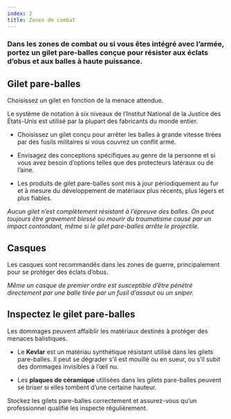 ```yaml
---
index: 2
title: Zones de combat
---
```

### Dans les zones de combat ou si vous êtes intégré avec l’armée, portez un gilet pare-balles conçue pour résister aux éclats d’obus et aux balles à haute puissance.

## Gilet pare-balles

Choisissez un gilet en fonction de la menace attendue.

Le système de notation à six niveaux de l’Institut National de la Justice des États-Unis est utilisé par la plupart des fabricants du monde entier.

*   Choisissez un gilet conçu pour arrêter les balles à grande vitesse tirées par des fusils militaires si vous couvrez un conflit armé.

*   Envisagez des conceptions spécifiques au genre de la personne et si vous avez besoin d’options telles que des protecteurs latéraux ou de l’aine.

*   Les produits de gilet pare-balles sont mis à jour périodiquement au fur et à mesure du développement de matériaux plus récents, plus légers et plus fiables.

_Aucun gilet n’est complètement résistant à l’épreuve des balles. On peut toujours être gravement blessé ou mourir du traumatisme causé par un impact contondant, même si le gilet pare-balles arrête le projectile._

## Casques

Les casques sont recommandés dans les zones de guerre, principalement pour se protéger des éclats d’obus.

_Même un casque de premier ordre est susceptible d’être pénétré directement par une balle tirée par un fusil d’assaut ou un sniper._

## Inspectez le gilet pare-balles

Les dommages peuvent affaiblir les matériaux destinés à protéger des menaces balistiques.

*   Le **Kevlar** est un matériau synthétique résistant utilisé dans les gilets pare-balles. Il peut se dégrader s’il est mouillé ou en sueur, ou s’il subit des dommages invisibles à l’œil nu.

*   Les **plaques de céramique** utilisées dans les gilets pare-balles peuvent se briser si elles tombent d’une certaine hauteur.

Stockez les gilets pare-balles correctement et assurez-vous qu’un professionnel qualifié les inspecte régulièrement.
